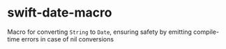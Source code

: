 # swift-date-macro
Macro for converting `String` to `Date`, ensuring safety by emitting compile-time errors in case of nil conversions
